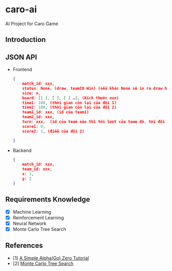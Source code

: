 # caro-ai
AI Project for Caro Game
## Introduction

## JSON API
- Frontend
    ``` json
    {
        match_id: xxx,
        status: None, (draw, teamID Win) (nếu khác None sẽ in ra draw hoặc xxx Win và kết thúc).
        size: n, 
        board: [[ ], [ ], [ ] …], (Kích thước nxn)
        time1: 100, (thời gian còn lại của đội 1)
        time2: 100, (thời gian còn lại của đội 2)
        team1_id: xxx, (id của team1)
        team2_id: xxx,	
        turn: xxx,  (id của team nào thì tới lượt của team đó, tới đội nào thì đội đó sẽ đếm ngược thời gian còn lại)
        score1: 0,
        score2: 1, (điểm của đội 2)

    }
    ```
- Backend
    ``` json
    {
        match_id: xxx,
        team_id: xxx,
        x: 1,
        y: 2
    }
    ```

## Requirements Knowledge
- [x] Machine Learning
- [x] Reinforcement Learning
- [x] Neural Network
- [x] Monte Carlo Tree Search
## References
- [1] [A Simple Alpha(Go) Zero Tutorial](https://web.stanford.edu/~surag/posts/alphazero.html)
- [2] [Monte Carlo Tree Search](https://web.archive.org/web/20180623055344/http://mcts.ai/about/index.html)